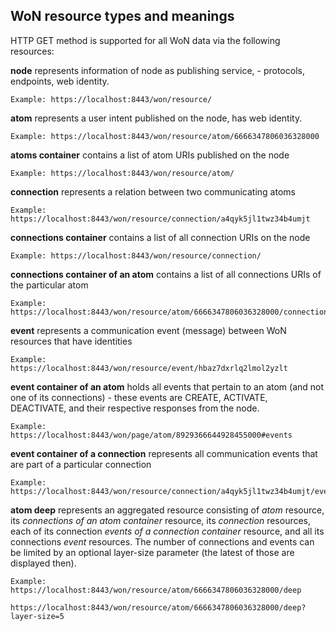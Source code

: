 ## WoN resource types and meanings
HTTP GET method is supported for all WoN data via the following resources:

  **node** represents information of node as publishing service, - protocols, endpoints, web identity.
    
    Example: https://localhost:8443/won/resource/

  **atom** represents a user intent published on the node, has web identity.
    
    Example: https://localhost:8443/won/resource/atom/6666347806036328000
    
  **atoms container** contains a list of atom URIs published on the node
    
    Example: https://localhost:8443/won/resource/atom/

  **connection** represents a relation between two communicating atoms
    
    Example: https://localhost:8443/won/resource/connection/a4qyk5jl1twz34b4umjt
    
  **connections container** contains a list of all connection URIs on the node
    
    Example: https://localhost:8443/won/resource/connection/

  **connections container of an atom** contains a list of all connections URIs of the particular atom
  
    Example: https://localhost:8443/won/resource/atom/6666347806036328000/connections

  **event** represents a communication event (message) between WoN resources that have identities 
  
    Example: https://localhost:8443/won/resource/event/hbaz7dxrlq2lmol2yzlt
    
  **event container of an atom** holds all events that pertain to an atom (and not one of its connections) - these events are CREATE, ACTIVATE, DEACTIVATE, and their respective responses from the node.
  
    Example: https://localhost:8443/won/page/atom/8929366644928455000#events 
    
  **event container of a connection** represents all communication events that are part of a particular connection
  
    Example: https://localhost:8443/won/resource/connection/a4qyk5jl1twz34b4umjt/events/
    
  **atom deep** represents an aggregated resource consisting of *atom* resource, its *connections of an atom container* resource, its *connection* resources, each of its connection *events of a connection container* resource, and all its connections *event* resources. The number of connections and events can be limited by an optional layer-size parameter (the latest of those are displayed then).
  
    Example: https://localhost:8443/won/resource/atom/6666347806036328000/deep
             https://localhost:8443/won/resource/atom/6666347806036328000/deep?layer-size=5
